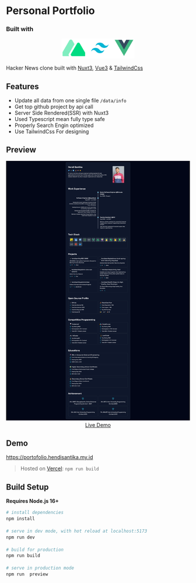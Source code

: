 # Personal Portfolio

### Built with

<p align="center">
    <img width="200" src="./assets/img/logo.png">
</p>

Hacker News clone built
with [Nuxt3](https://nuxt.com), [Vue3](https://vuejs.org) & [TailwindCss](https://tailwindcss.com/)

## Features

- Update all data from one single file `/data/info`
- Get top github project by api call
- Server Side Rendered(SSR) with Nuxt3
- Used Typescript mean fully type safe
- Properly Search Engin optimized
- Use TailwindCss For designing

## Preview

<p align="center">
  <a href="https://portofolio.hendisantika.my.id" target="_blank">
    <img width="1090" src="./img/hendi.png">
    <br>
    Live Demo
  </a>
</p>

## Demo

https://portofolio.hendisantika.my.id

> Hosted on [Vercel](https://vercel.com/): `npm run build`

## Build Setup

**Requires Node.js 16+**

```bash
# install dependencies
npm install

# serve in dev mode, with hot reload at localhost:5173
npm run dev

# build for production
npm run build

# serve in production mode
npm run  preview

```
